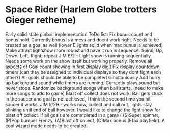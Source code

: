# Space Rider (Harlem Globe trotters Gieger retheme)
Early solid state pinball implementation
ToDo list:
Fix bonus count and bonus hold. Currently bonus is a mess and doent work right. Needs to be created as a goal as well (lower E lights solid when max bunus is achieved)
Make attract lightshow more robust and have it run is sequence. Spiral, Up, Down, Left, Right; repeat
    JIM 6/2 - Light show is running sequentially. Needs some work on the show itself but working properly.
Remove all aspects of Goal count showing in first display digit
Fix display countdown timers (can they be assigned to individual displays so they dont fight each other?)
All goals should be able to be completed simultaniously
Add hurry up background sound while timers are running. Currently plays sound but never stops.
Randomize background songs when ball starts. (need to make more songs to add to game)
Blast off collect does not work. Ball gets stuck in the saucer and goal is not achieved, I think the second time you hit saucer it works.
    JIM 5/29 - works now, collect and call out. lights stay blinking until end of ball however.
I would like to change the light show for blast off collect.
If all goals are commpleted in a game ( (S)Super spinner, (P)Pop bumper Frenzy, (A)Blast off collect, (C)Max bonus (E)5x playfield). A cool wizard mode needs to be created.
